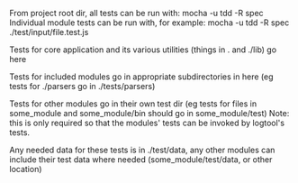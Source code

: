 From project root dir, all tests can be run with: mocha -u tdd -R spec
Individual module tests can be run with, for example: mocha -u tdd -R spec ./test/input/file.test.js 

Tests for core application and its various utilities (things in . and ./lib) go here

Tests for included modules go in appropriate subdirectories in here (eg tests for ./parsers go in ./tests/parsers)

Tests for other modules go in their own test dir (eg tests for files in some_module and some_module/bin should go in some_module/test)
Note: this is only required so that the modules' tests can be invoked by logtool's tests.

Any needed data for these tests is in ./test/data, any other modules can include their test data where needed (some_module/test/data, or other location)
